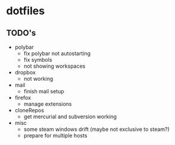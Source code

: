 # dotfiles

## TODO's

- polybar
  - fix polybar not autostarting
  - fix symbols
  - not showing workspaces
- dropbox
  - not working
- mail
  - finish mail setup
- firefox
  - manage extensions
- cloneRepos
  - get mercurial and subversion working
- misc
  - some steam windows drift (maybe not exclusive to steam?)
  - prepare for multiple hosts